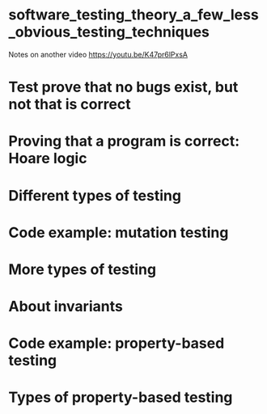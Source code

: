 # software_testing_theory_a_few_less_obvious_testing_techniques
Notes on another video https://youtu.be/K47pr6lPxsA

# Test prove that no bugs exist, but not that is correct

# Proving that a program is correct: Hoare logic

# Different types of testing

# Code example: mutation testing

# More types of testing

# About invariants

# Code example: property-based testing

# Types of property-based testing
